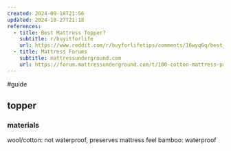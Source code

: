 ```yaml
---
created: 2024-09-18T21:56
updated: 2024-10-27T21:18
references:
  - title: Best Mattress Topper?
    subtitle: r/buyitforlife
    url: https://www.reddit.com/r/buyforlifetips/comments/16wyq6q/best_mattress_topper_looking_for_reddit/
  - title: Mattress Forums
    subtitle: mattressunderground.com
    url: https://forum.mattressunderground.com/t/100-cotton-mattress-protectors-their-protective-abilities/37009/2
---
```

#guide 

## topper
### materials
wool/cotton: not waterproof, preserves mattress feel
bamboo: waterproof